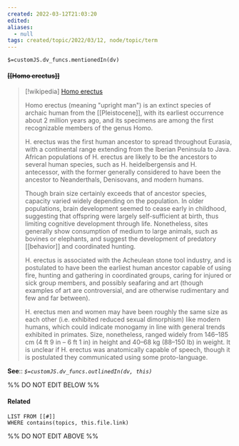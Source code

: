 ```yaml
---
created: 2022-03-12T21:03:20 
edited: 
aliases:
  - null
tags: created/topic/2022/03/12, node/topic/term
---
```

`$=customJS.dv_funcs.mentionedIn(dv)`

#### <s class="topic-title">[[Homo erectus]]</s>

> [!wikipedia] [Homo erectus](https://en.wikipedia.org/wiki/Homo%20erectus)
> 
> Homo erectus (meaning "upright man") is an extinct species of archaic human from the [[Pleistocene]], with its earliest occurrence about 2 million years ago, and its specimens are among the first recognizable members of the genus Homo. 
> 
> H. erectus was the first human ancestor to spread throughout Eurasia, with a continental range extending from the Iberian Peninsula to Java. African populations of H. erectus are likely to be the ancestors to several human species, such as H. heidelbergensis and H. antecessor, with the former generally considered to have been the ancestor to Neanderthals, Denisovans, and modern humans. 
> 
> Though brain size certainly exceeds that of ancestor species, capacity varied widely depending on the population. In older populations, brain development seemed to cease early in childhood, suggesting that offspring were largely self-sufficient at birth, thus limiting cognitive development through life. Nonetheless, sites generally show consumption of medium to large animals, such as bovines or elephants, and suggest the development of predatory [[behavior]] and coordinated hunting. 
> 
> H. erectus is associated with the Acheulean stone tool industry, and is postulated to have been the earliest human ancestor capable of using fire, hunting and gathering in coordinated groups, caring for injured or sick group members, and possibly seafaring and art (though examples of art are controversial, and are otherwise rudimentary and few and far between).
> 
> H. erectus men and women may have been roughly the same size as each other (i.e. exhibited reduced sexual dimorphism) like modern humans, which could indicate monogamy in line with general trends exhibited in primates. Size, nonetheless, ranged widely from 146–185 cm (4 ft 9 in – 6 ft 1 in) in height and 40–68 kg (88–150 lb) in weight. It is unclear if H. erectus was anatomically capable of speech, though it is postulated they communicated using some proto-language.
>


**See**::
*`$=customJS.dv_funcs.outlinedIn(dv, this)`*

%% DO NOT EDIT BELOW %%

#### Related 

```dataview
LIST FROM [[#]]
WHERE contains(topics, this.file.link)
```
%% DO NOT EDIT ABOVE %%
